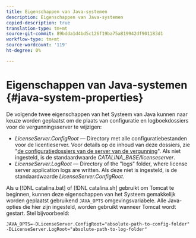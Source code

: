 ```yaml
---
title: Eigenschappen van Java-systemen
description: Eigenschappen van Java-systemen
copied-description: true
translation-type: tm+mt
source-git-commit: 89bdda1d4bd5c126f19ba75a819942df901183d1
workflow-type: tm+mt
source-wordcount: '119'
ht-degree: 0%

---
```



# Eigenschappen van Java-systemen {#java-system-properties}

De volgende twee eigenschappen van het Systeem van Java kunnen naar keuze worden geplaatst om de plaats van configuratie en logboekdossiers voor de vergunningsserver te wijzigen:

* *LicenseServer.ConfigRoot* — Directory met alle configuratiebestanden voor de licentieserver. Voor details op de inhoud van deze dossiers, zie &quot;[de configuratiedossiers van de server van de vergunning](../../aaxs-protected-streaming/aaxs-license-server-config-files/aaxs-configuration-directory-structure.md)&quot;. Als niet ingesteld, is de standaardwaarde *CATALINA_BASE/licenseserver*.
* *LicenseServer.LogRoot* — Directory of the &quot;logs&quot; folder, where license server application logs are written. Als deze niet is ingesteld, is de standaardwaarde *LicenseServer.ConfigRoot*.

Als u [!DNL catalina.bat] of [!DNL catalina.sh] gebruikt om Tomcat te beginnen, kunnen deze eigenschappen van het Systeem gemakkelijk worden geplaatst gebruikend `JAVA_OPTS` omgevingsvariabele. Alle Java-opties die hier zijn ingesteld, worden gebruikt wanneer Tomcat wordt gestart. Stel bijvoorbeeld:

```
JAVA_OPTS=-DLicenseServer.ConfigRoot="absolute-path-to-config-folder" -DLicenseServer.LogRoot="absolute-path-to-log-folder"
```

